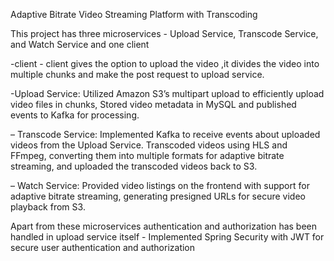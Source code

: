 Adaptive Bitrate Video Streaming Platform with Transcoding

This project has three microservices -  Upload Service, Transcode Service, and Watch Service and one client

-client - client gives the option to upload the video ,it divides the video into multiple chunks and make the post request to upload service.

-Upload Service: Utilized Amazon S3’s multipart upload to efficiently upload video files in chunks, Stored
video metadata in MySQL and published events to Kafka for processing.

– Transcode Service: Implemented Kafka to receive events about uploaded videos from the Upload Service.
Transcoded videos using HLS and FFmpeg, converting them into multiple formats for adaptive bitrate
streaming, and uploaded the transcoded videos back to S3.

– Watch Service: Provided video listings on the frontend with support for adaptive bitrate streaming,
generating presigned URLs for secure video playback from S3.

Apart from these microservices authentication and authorization has been handled in upload service itself - Implemented Spring Security with JWT for secure user authentication
and authorization

